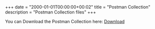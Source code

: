 +++
date = "2000-01-01T00:00:00+00:02"
title = "Postman Collection"
description = "Postman Collection files"
+++

You can Download the Postman Collection here: [Download](/music-docs/music-api.postman_collection.json)